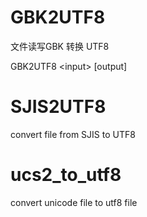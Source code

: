 # GBK2UTF8
文件读写GBK 转换 UTF8

GBK2UTF8  \<input\> [output]

# SJIS2UTF8
convert file from SJIS to UTF8

ucs2_to_utf8
============

convert unicode  file to utf8 file
